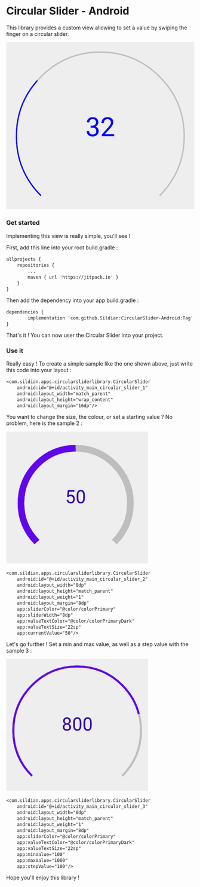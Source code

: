 # Circular Slider - Android

This library provides a custom view allowing to set a value by swiping the finger on a circular slider.

![alt text](sample_1.png)

### Get started

Implementing this view is really simple, you'll see !

First, add this line into your root build.gradle :

	allprojects {
		repositories {
			...
			maven { url 'https://jitpack.io' }
		}
	}

Then add the dependency into your app build.gradle :

	dependencies {
	        implementation 'com.github.Sildian:CircularSlider-Android:Tag'
	}

That's it ! You can now user the Circular Slider into your project.

### Use it

Really easy ! To create a simple sample like the one shown above, just write this code into your layout :

    <com.sildian.apps.circularsliderlibrary.CircularSlider
        android:id="@+id/activity_main_circular_slider_1"
        android:layout_width="match_parent"
        android:layout_height="wrap_content"
        android:layout_margin="16dp"/>

You want to change the size, the colour, or set a starting value ? No problem, here is the sample 2 :

![alt text](sample_2.png)

    <com.sildian.apps.circularsliderlibrary.CircularSlider
        android:id="@+id/activity_main_circular_slider_2"
        android:layout_width="0dp"
        android:layout_height="match_parent"
        android:layout_weight="1"
        android:layout_margin="8dp"
        app:sliderColor="@color/colorPrimary"
        app:sliderWidth="8dp"
        app:valueTextColor="@color/colorPrimaryDark"
        app:valueTextSize="22sp"
        app:currentValue="50"/>

Let's go further ! Set a min and max value, as well as a step value with the sample 3 :

![alt text](sample_3.png)

    <com.sildian.apps.circularsliderlibrary.CircularSlider
        android:id="@+id/activity_main_circular_slider_3"
        android:layout_width="0dp"
        android:layout_height="match_parent"
        android:layout_weight="1"
        android:layout_margin="8dp"
        app:sliderColor="@color/colorPrimary"
        app:valueTextColor="@color/colorPrimaryDark"
        app:valueTextSize="22sp"
        app:minValue="100"
        app:maxValue="1000"
        app:stepValue="100"/>

Hope you'll enjoy this library !


